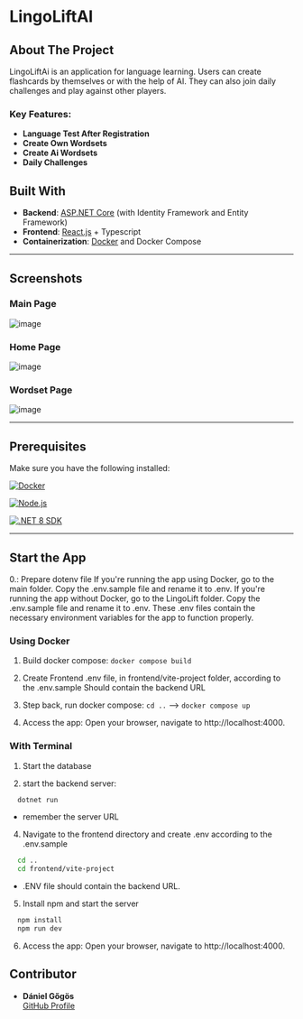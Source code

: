 # LingoLiftAI

## About The Project

LingoLiftAi is an application for language learning. Users can create flashcards by themselves or with the help of AI. They can also join daily challenges and play against other players.

### Key Features:
- **Language Test After Registration**
- **Create Own Wordsets**
- **Create Ai Wordsets**
- **Daily Challenges**


## Built With

- **Backend**: [ASP.NET Core](https://dotnet.microsoft.com/en-us/apps/aspnet) (with Identity Framework and Entity Framework)
- **Frontend**: [React.js](https://reactjs.org/) + Typescript
- **Containerization**: [Docker](https://www.docker.com/) and Docker Compose

---

## Screenshots

### Main Page
![image](https://github.com/user-attachments/assets/3a9405f5-9cad-4ede-9957-1a2d4f6b4fc7)

### Home Page
![image](https://github.com/user-attachments/assets/aa59a783-9327-4287-832e-9679c81a6d9e)


### Wordset Page
![image](https://github.com/user-attachments/assets/e4834804-040b-4d8b-9696-9d592f521d3d)

---

## Prerequisites

Make sure you have the following installed:

[![Docker][Docker]](https://www.docker.com/)

[![Node.js][Node.js]](https://nodejs.org/)

[![.NET 8 SDK][.NET]](https://dotnet.microsoft.com/)

---

## Start the App

0.: Prepare dotenv file If you're running the app using Docker, go to the main folder. Copy the .env.sample file and rename it to .env. If you're running the app without Docker, go to the LingoLift folder. Copy the .env.sample file and rename it to .env. These .env files contain the necessary environment variables for the app to function properly.


### Using Docker

1. Build docker compose: `docker compose build`

2. Create Frontend .env file, in frontend/vite-project folder, according to the .env.sample Should contain the backend URL

3. Step back, run docker compose: `cd ..`  --> `docker compose up`

4. Access the app: Open your browser, navigate to http://localhost:4000.


### With Terminal

1. Start the database
  
 
3. start the backend server:

  ```sh
    dotnet run
  ```
  - remember the server URL
 
4. Navigate to the frontend directory and create .env according to the .env.sample

  ```sh
    cd ..
    cd frontend/vite-project
  ```
 - .ENV file should contain the backend URL.
 
5. Install npm and start the server

  ```sh
    npm install
    npm run dev
  ```
 
6. Access the app: Open your browser, navigate to http://localhost:4000.

## Contributor

- **Dániel Gőgös**  
  [GitHub Profile](https://github.com/GogosDani)

<!--Links for logos! -->
[Docker]: https://img.shields.io/badge/Docker-blue?style=plastic&logo=docker&logoColor=darkblue
[Node.js]: https://img.shields.io/badge/Node.js-black?style=plastic&logo=nodedotjs&logoColor=green
[.NET]: https://img.shields.io/badge/.NET_8_SDK-darkblue?style=plastic&logo=dotnet&logoColor=white&labelColor=purple



